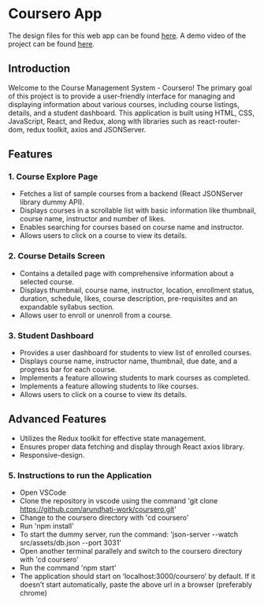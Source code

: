 # Coursero App

The design files for this web app can be found [here](https://www.figma.com/file/t1lMCaZfe2STZvK9xfvs6o/Alemeno?type=design&node-id=0%3A1&mode=design&t=snCJeFMiSpBttbb6-1).
A demo video of the project can be found [here](https://youtu.be/zEJ-_eQR0NA).

## Introduction

Welcome to the Course Management System - Coursero! The primary goal of this project is to provide a user-friendly interface for managing and displaying information about various courses, including course listings, details, and a student dashboard. This application is built using HTML, CSS, JavaScript, React, and Redux, along with libraries such as react-router-dom, redux toolkit, axios and JSONServer. 

## Features

### 1. Course Explore Page

* Fetches a list of sample courses from a backend (React JSONServer library dummy API).
* Displays courses in a scrollable list with basic information like thumbnail, course name, instructor and number of likes.
* Enables searching for courses based on course name and instructor.
* Allows users to click on a course to view its details.

### 2. Course Details Screen

* Contains a detailed page with comprehensive information about a selected course.
* Displays thumbnail, course name, instructor, location, enrollment status, duration, schedule, likes, course description, pre-requisites and an expandable syllabus section.
* Allows user to enroll or unenroll from a course.

### 3. Student Dashboard

* Provides a user dashboard for students to view list of enrolled courses.
* Displays course name, instructor name, thumbnail, due date, and a progress bar for each course.
* Implements a feature allowing students to mark courses as completed.
* Implements a feature allowing students to like courses.
* Allows users to click on a course to view its details.

## Advanced Features

* Utilizes the Redux toolkit for effective state management.
* Ensures proper data fetching and display through React axios library.
* Responsive-design.

### 5. Instructions to run the Application

* Open VSCode
* Clone the repository in vscode using the command 'git clone https://github.com/arundhati-work/coursero.git'
* Change to the coursero directory with 'cd coursero'
* Run 'npm install'
* To start the dummy server, run the command: 'json-server --watch src/assets/db.json --port 3031'
* Open another terminal parallely and switch to the coursero directory with 'cd coursero'
* Run the command 'npm start'
* The application should start on ‘localhost:3000/coursero’ by default. If it doesn’t start automatically, paste the above url in a browser (preferably chrome)
